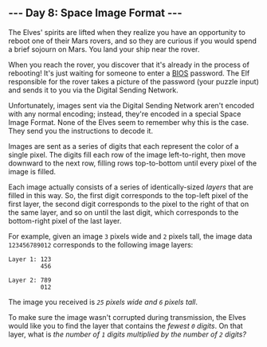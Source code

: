 ﻿## --- Day 8: Space Image Format ---

The Elves' spirits are lifted when they realize you have an opportunity to reboot one of their Mars rovers, and so they are curious if you would spend a brief sojourn on Mars.  You land your ship near the rover.

When you reach the rover, you discover that it's already in the process of rebooting! It's just waiting for someone to enter a  [BIOS](https://en.wikipedia.org/wiki/BIOS)  password. The Elf responsible for the rover takes a picture of the password (your puzzle input) and sends it to you via the Digital Sending Network.

Unfortunately, images sent via the Digital Sending Network aren't encoded with any normal encoding; instead, they're encoded in a special Space Image Format. None of the Elves seem to remember why this is the case. They send you the instructions to decode it.

Images are sent as a series of digits that each represent the color of a single pixel. The digits fill each row of the image left-to-right, then move downward to the next row, filling rows top-to-bottom until every pixel of the image is filled.

Each image actually consists of a series of identically-sized  _layers_  that are filled in this way. So, the first digit corresponds to the top-left pixel of the first layer, the second digit corresponds to the pixel to the right of that on the same layer, and so on until the last digit, which corresponds to the bottom-right pixel of the last layer.

For example, given an image  `3`  pixels wide and  `2`  pixels tall, the image data  `123456789012`  corresponds to the following image layers:

```
Layer 1: 123
         456

Layer 2: 789
         012

```

The image you received is  _`25`  pixels wide and  `6`  pixels tall_.

To make sure the image wasn't corrupted during transmission, the Elves would like you to find the layer that contains the  _fewest  `0`  digits_. On that layer, what is  _the number of  `1`  digits multiplied by the number of  `2`  digits?_